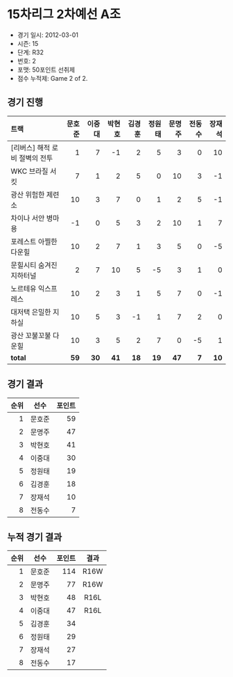 # 15차리그 2차예선 A조

- 경기 일시: 2012-03-01
- 시즌: 15
- 단계: R32
- 번호: 2
- 포맷: 50포인트 선취제
- 점수 누적제: Game 2 of 2.





## 경기 진행

| 트랙 | 문호준 | 이중대 | 박현호 | 김경훈 | 정원태 | 문명주 | 전동수 | 장재석 |
|:---|---:|---:|---:|---:|---:|---:|---:|---:|
| [리버스] 해적 로비 절벽의 전투 | 1 | 7 | -1 | 2 | 5 | 3 | 0 | 10 |
| WKC 브라질 서킷 | 7 | 1 | 2 | 5 | 0 | 10 | 3 | -1 |
| 광산 위험한 제련소 | 10 | 3 | 7 | 0 | 1 | 2 | 5 | -1 |
| 차이나 서안 병마용 | -1 | 0 | 5 | 3 | 2 | 10 | 1 | 7 |
| 포레스트 아찔한 다운힐 | 10 | 2 | 7 | 1 | 3 | 5 | 0 | -5 |
| 문힐시티 숨겨진 지하터널 | 2 | 7 | 10 | 5 | -5 | 3 | 1 | 0 |
| 노르테유 익스프레스 | 10 | 2 | 3 | 1 | 5 | 7 | 0 | -1 |
| 대저택 은밀한 지하실 | 10 | 5 | 3 | -1 | 1 | 7 | 2 | 0 |
| 광산 꼬불꼬불 다운힐 | 10 | 3 | 5 | 2 | 7 | 0 | -5 | 1 |
| __total__ | __59__ | __30__ | __41__ | __18__ | __19__ | __47__ | __7__ | __10__ |




## 경기 결과

| 순위 | 선수 | 포인트 |
|---:|:---:|---:|
| 1 | 문호준 | 59 |
| 2 | 문명주 | 47 |
| 3 | 박현호 | 41 |
| 4 | 이중대 | 30 |
| 5 | 정원태 | 19 |
| 6 | 김경훈 | 18 |
| 7 | 장재석 | 10 |
| 8 | 전동수 | 7 |

## 누적 경기 결과

| 순위 | 선수 | 포인트 | 결과 |
|---:|:---:|---:|:---:|
| 1 | 문호준 | 114 | R16W |
| 2 | 문명주 | 77 | R16W |
| 3 | 박현호 | 48 | R16L |
| 4 | 이중대 | 47 | R16L |
| 5 | 김경훈 | 34 |  |
| 6 | 정원태 | 29 |  |
| 7 | 장재석 | 27 |  |
| 8 | 전동수 | 17 |  |

